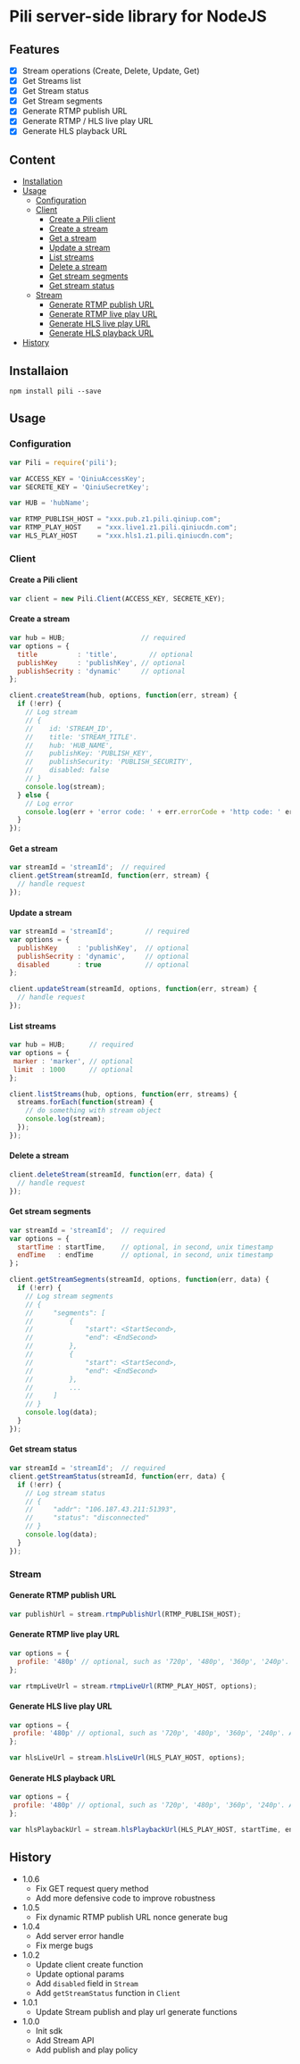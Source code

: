 # Pili server-side library for NodeJS

## Features

- [x] Stream operations (Create, Delete, Update, Get)
- [x] Get Streams list
- [x] Get Stream status
- [x] Get Stream segments
- [x] Generate RTMP publish URL
- [x] Generate RTMP / HLS live play URL
- [x] Generate HLS playback URL

## Content

- [Installation](#Installation)
- [Usage](#Usage)
	- [Configuration](#Configuration)
	- [Client](#Client)
		- [Create a Pili client](#Create-a-Pili-client)
		- [Create a stream](#Create-a-stream)
		- [Get a stream](#Get-a-stream)
		- [Update a stream](#Update-a-stream)
		- [List streams](#List-streams)
		- [Delete a stream](#Delete-a-stream)
		- [Get stream segments](#Get-stream-segments)
		- [Get stream status](#Get-stream-status)
	- [Stream](#Stream)
		- [Generate RTMP publish URL](#Generate-RTMP-publish-URL)
		- [Generate RTMP live play URL](#Generate-RTMP-live-play-URL)
		- [Generate HLS live play URL](#Generate-HLS-live-play-URL)
		- [Generate HLS playback URL](#Generate-HLS-playback-URL)
- [History](#History)

## Installaion

```
npm install pili --save
```

## Usage

### Configuration

```javascript
var Pili = require('pili');

var ACCESS_KEY = 'QiniuAccessKey';
var SECRETE_KEY = 'QiniuSecretKey';

var HUB = 'hubName';

var RTMP_PUBLISH_HOST = "xxx.pub.z1.pili.qiniup.com";
var RTMP_PLAY_HOST    = "xxx.live1.z1.pili.qiniucdn.com";
var HLS_PLAY_HOST     = "xxx.hls1.z1.pili.qiniucdn.com";
```

### Client

#### Create a Pili client

```javascript
var client = new Pili.Client(ACCESS_KEY, SECRETE_KEY);
```

#### Create a stream

```javascript
var hub = HUB;                   // required
var options = {
  title          : 'title',        // optional
  publishKey     : 'publishKey', // optional
  publishSecrity : 'dynamic'     // optional
};

client.createStream(hub, options, function(err, stream) {
  if (!err) {
    // Log stream
    // {
    //    id: 'STREAM_ID',
    //    title: 'STREAM_TITLE'.
    //    hub: 'HUB_NAME',
    //    publishKey: 'PUBLISH_KEY',
    //    publishSecurity: 'PUBLISH_SECURITY',
    //    disabled: false
    // }
    console.log(stream);
  } else {
    // Log error
    console.log(err + 'error code: ' + err.errorCode + 'http code: ' err.httpCode);
  }
});
```

#### Get a stream

```javascript
var streamId = 'streamId';  // required
client.getStream(streamId, function(err, stream) {
  // handle request
});
```

#### Update a stream

```javascript
var streamId = 'streamId';        // required
var options = {
  publishKey     : 'publishKey',  // optional
  publishSecrity : 'dynamic',     // optional
  disabled       : true           // optional
};

client.updateStream(streamId, options, function(err, stream) {
  // handle request
});
```

#### List streams

```javascript
var hub = HUB;      // required
var options = {
 marker : 'marker', // optional
 limit  : 1000      // optional
};

client.listStreams(hub, options, function(err, streams) {
  streams.forEach(function(stream) {
    // do something with stream object
    console.log(stream);
  });
});
```

#### Delete a stream

```javascript
client.deleteStream(streamId, function(err, data) {
  // handle request
});
```

#### Get stream segments

```javascript
var streamId = 'streamId';  // required
var options = {
  startTime : startTime,    // optional, in second, unix timestamp
  endTime   : endTime       // optional, in second, unix timestamp
}；

client.getStreamSegments(streamId, options, function(err, data) {
  if (!err) {
    // Log stream segments
    // {
    //     "segments": [
    //         {
    //             "start": <StartSecond>,
    //             "end": <EndSecond>
    //         },
    //         {
    //             "start": <StartSecond>,
    //             "end": <EndSecond>
    //         },
    //         ...
    //     ]
    // }
    console.log(data);
  }
});
```

#### Get stream status

```javascript
var streamId = 'streamId';  // required
client.getStreamStatus(streamId, function(err, data) {
  if (!err) {
    // Log stream status
    // {
    //     "addr": "106.187.43.211:51393",
    //     "status": "disconnected"
    // }
    console.log(data);
  }
});
```

### Stream

#### Generate RTMP publish URL

```javascript
var publishUrl = stream.rtmpPublishUrl(RTMP_PUBLISH_HOST);
```

#### Generate RTMP live play URL

```javascript
var options = {
  profile: '480p' // optional, such as '720p', '480p', '360p', '240p'. All profiles should be defined first.
};

var rtmpLiveUrl = stream.rtmpLiveUrl(RTMP_PLAY_HOST, options);
```

#### Generate HLS live play URL

```javascript
var options = {
 profile: '480p' // optional, such as '720p', '480p', '360p', '240p'. All profiles should be defined first.
};

var hlsLiveUrl = stream.hlsLiveUrl(HLS_PLAY_HOST, options);
```

#### Generate HLS playback URL

```javascript
var options = {
 profile: '480p' // optional, such as '720p', '480p', '360p', '240p'. All profiles should be defined first.
};

var hlsPlaybackUrl = stream.hlsPlaybackUrl(HLS_PLAY_HOST, startTime, endTime, profile);
```

## History

- 1.0.6
    - Fix GET request query method
    - Add more defensive code to improve robustness
- 1.0.5
    - Fix dynamic RTMP publish URL nonce generate bug
- 1.0.4
	- Add server error handle
	- Fix merge bugs
- 1.0.2
	- Update client create function
	- Update optional params
	- Add ```disabled``` field in ```Stream```
	- Add ```getStreamStatus``` function in ```Client```
- 1.0.1
	- Update Stream publish and play url generate functions
- 1.0.0
	- Init sdk
	- Add Stream API
	- Add publish and play policy